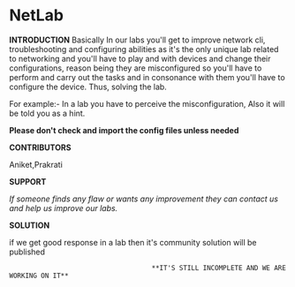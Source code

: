 # NetLab
**INTRODUCTION**
Basically In our labs you'll get to improve network cli, troubleshooting and configuring abilities as it's the only unique lab related to networking and you'll have to play and with devices and change their configurations, reason being they are misconfigured so you'll have to perform and carry out the tasks and in consonance with them you'll have to configure the device. Thus, solving the lab.

For example:- In a lab you have to perceive the misconfiguration, Also it will be told you as a hint.


**Please don't check and import the config files unless needed** 




**CONTRIBUTORS** 


Aniket,Prakrati

 
 
**SUPPORT**


*If someone finds any flaw or wants any improvement they can contact us and help us improve our labs.*



**SOLUTION**


if we get good response in a lab then it's community solution will be published
 

                                        **IT'S STILL INCOMPLETE AND WE ARE WORKING ON IT**
